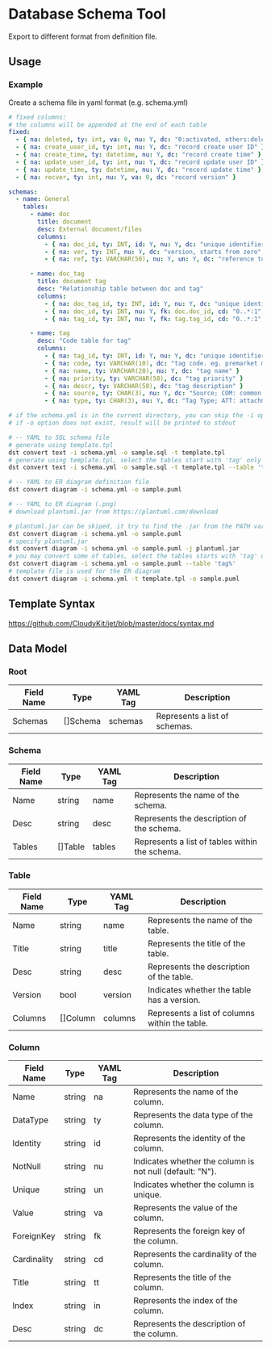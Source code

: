 # Database Schema Tool

Export to different format from definition file.

## Usage

### Example

Create a schema file in yaml format (e.g. schema.yml)

```yml
# fixed columns:
# the columns will be appended at the end of each table
fixed:
  - { na: deleted, ty: int, va: 0, nu: Y, dc: "0:activated, others:deleted" }
  - { na: create_user_id, ty: int, nu: Y, dc: "record create user ID" }
  - { na: create_time, ty: datetime, nu: Y, dc: "record create time" }
  - { na: update_user_id, ty: int, nu: Y, dc: "record update user ID" }
  - { na: update_time, ty: datetime, nu: Y, dc: "record update time" }
  - { na: recver, ty: int, nu: Y, va: 0, dc: "record version" }

schemas:
  - name: General
    tables:
      - name: doc
        title: document
        desc: External document/files
        columns:
          - { na: doc_id, ty: INT, id: Y, nu: Y, dc: "unique identifier" }
          - { na: ver, ty: INT, nu: Y, dc: "version, starts from zero" }
          - { na: ref, ty: VARCHAR(50), nu: Y, un: Y, dc: "reference to locate the external file" }

      - name: doc_tag
        title: document tag
        desc: "Relationship table between doc and tag"
        columns:
          - { na: doc_tag_id, ty: INT, id: Y, nu: Y, dc: "unique identifier" }
          - { na: doc_id, ty: INT, nu: Y, fk: doc.doc_id, cd: "0..*:1", dc: "doc id" }
          - { na: tag_id, ty: INT, nu: Y, fk: tag.tag_id, cd: "0..*:1", dc: "tag id" }

      - name: tag
        desc: "Code table for tag"
        columns:
          - { na: tag_id, ty: INT, id: Y, nu: Y, dc: "unique identifier" }
          - { na: code, ty: VARCHAR(10), dc: "tag code. eg. premarket md application index A1" }
          - { na: name, ty: VARCHAR(20), nu: Y, dc: "tag name" }
          - { na: priority, ty: VARCHAR(50), dc: "tag priority" }
          - { na: descr, ty: VARCHAR(50), dc: "tag description" }
          - { na: source, ty: CHAR(3), nu: Y, dc: "Source; COM: common, PRE: pre, POS: post" }
          - { na: type, ty: CHAR(3), nu: Y, dc: "Tag Type; ATT: attachment, APP: application, COM: company" }
```

```sh
# if the schema.yml is in the current directory, you can skip the -i option
# if -o option does not exist, result will be printed to stdout

# -- YAML to SQL schema file
# generate using template.tpl
dst convert text -i schema.yml -o sample.sql -t template.tpl
# generate using template.tpl, select the tables start with 'tag' only
dst convert text -i schema.yml -o sample.sql -t template.tpl --table 'tag%'

# -- YAML to ER diagram definition file
dst convert diagram -i schema.yml -o sample.puml

# -- YAML to ER diagram (.png)
# download plantuml.jar from https://plantuml.com/download

# plantuml.jar can be skiped, it try to find the .jar from the PATH variable
dst convert diagram -i schema.yml -o sample.puml
# specify plantuml.jar
dst convert diagram -i schema.yml -o sample.puml -j plantuml.jar
# you may convert some of tables, select the tables starts with 'tag' only
dst convert diagram -i schema.yml -o sample.puml --table 'tag%'
# template file is used for the ER diagram
dst convert diagram -i schema.yml -t template.tpl -o sample.puml

```

## Template Syntax
https://github.com/CloudyKit/jet/blob/master/docs/syntax.md

## Data Model

### Root
| Field Name | Type     | YAML Tag | Description                         |
| ---------- | -------- | -------- | ----------------------------------- |
| Schemas    | []Schema | schemas  | Represents a list of schemas.       |

### Schema
| Field Name | Type    | YAML Tag | Description                                    |
| ---------- | ------- | -------- | ---------------------------------------------- |
| Name       | string  | name     | Represents the name of the schema.             |
| Desc       | string  | desc     | Represents the description of the schema.      |
| Tables     | []Table | tables   | Represents a list of tables within the schema. |

### Table
| Field Name | Type     | YAML Tag | Description                                    |
| ---------- | -------- | -------- | ---------------------------------------------- |
| Name       | string   | name     | Represents the name of the table.              |
| Title      | string   | title    | Represents the title of the table.             |
| Desc       | string   | desc     | Represents the description of the table.       |
| Version    | bool     | version  | Indicates whether the table has a version.     |
| Columns    | []Column | columns  | Represents a list of columns within the table. |

### Column
| Field Name  | Type   | YAML Tag | Description                                              |
| ----------- | ------ | -------- | -------------------------------------------------------- |
| Name        | string | na       | Represents the name of the column.                       |
| DataType    | string | ty       | Represents the data type of the column.                  |
| Identity    | string | id       | Represents the identity of the column.                   |
| NotNull     | string | nu       | Indicates whether the column is not null (default: "N"). |
| Unique      | string | un       | Indicates whether the column is unique.                  |
| Value       | string | va       | Represents the value of the column.                      |
| ForeignKey  | string | fk       | Represents the foreign key of the column.                |
| Cardinality | string | cd       | Represents the cardinality of the column.                |
| Title       | string | tt       | Represents the title of the column.                      |
| Index       | string | in       | Represents the index of the column.                      |
| Desc        | string | dc       | Represents the description of the column.                |